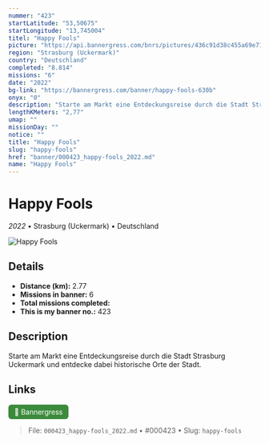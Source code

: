 ```yaml
---
nummer: "423"
startLatitude: "53,50675"
startLongitude: "13,745004"
titel: "Happy Fools"
picture: "https://api.bannergress.com/bnrs/pictures/436c91d38c455a69e7165cf0cfa5db2a"
region: "Strasburg (Uckermark)"
country: "Deutschland"
completed: "8.814"
missions: "6"
date: "2022"
bg-link: "https://bannergress.com/banner/happy-fools-630b"
onyx: "0"
description: "Starte am Markt eine Entdeckungsreise durch die Stadt Strasburg Uckermark und entdecke dabei historische Orte der Stadt."
lengthKMeters: "2,77"
umap: ""
missionDay: ""
notice: ""
title: "Happy Fools"
slug: "happy-fools"
href: "banner/000423_happy-fools_2022.md"
name: "Happy Fools"
---
```

# Happy Fools

*2022* • Strasburg (Uckermark) • Deutschland

![Happy Fools](https://api.bannergress.com/bnrs/pictures/436c91d38c455a69e7165cf0cfa5db2a)



## Details
- **Distance (km):** 2.77
- **Missions in banner:** 6
- **Total missions completed:** 
- **This is my banner no.:** 423



## Description
Starte am Markt eine Entdeckungsreise durch die Stadt Strasburg Uckermark und entdecke dabei historische Orte der Stadt.



## Links
<a href="https://bannergress.com/banner/happy-fools-630b" target="_blank" style="display:inline-block;margin-right:8px;padding:6px 12px;background:#3c8b3c;color:#fff;text-decoration:none;border-radius:6px;">🔗 Bannergress</a>



> File: `000423_happy-fools_2022.md` • #000423 • Slug: `happy-fools`

